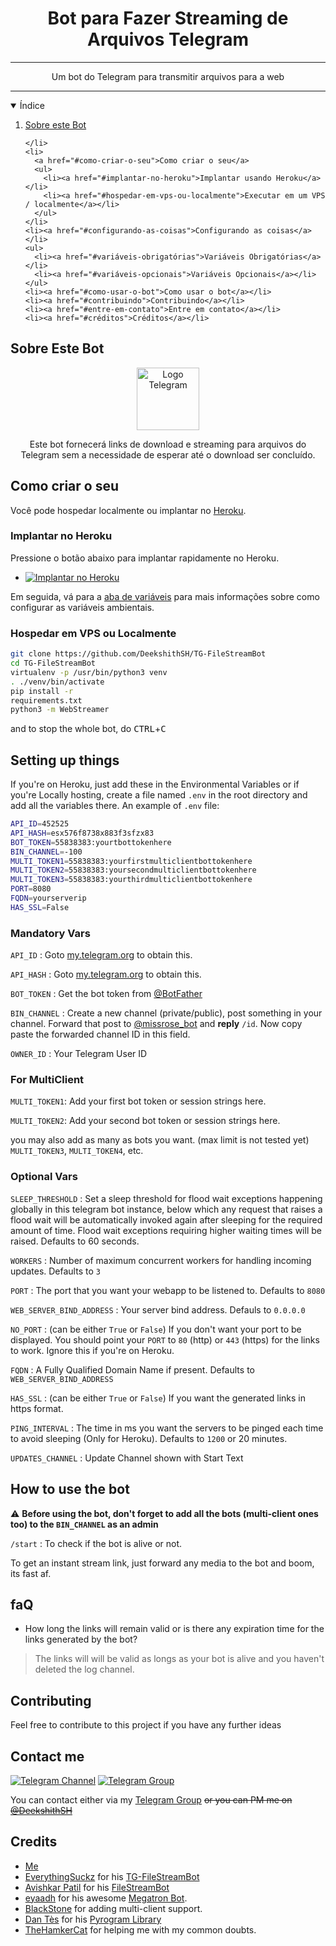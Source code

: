 <h1 align="center">Bot para Fazer Streaming de Arquivos Telegram</h1>
<hr>
  <p align="center">
    Um bot do Telegram para transmitir arquivos para a web<br/>
    
<hr>

<details open="open">
  <summary>Índice</summary>
  <ol>
    <li>
      <a href="#sobre-este-bot">Sobre este Bot</a>

    </li>
    <li>
      <a href="#como-criar-o-seu">Como criar o seu</a>
      <ul>
        <li><a href="#implantar-no-heroku">Implantar usando Heroku</a></li>
        <li><a href="#hospedar-em-vps-ou-localmente">Executar em um VPS / localmente</a></li>
      </ul>
    </li>
    <li><a href="#configurando-as-coisas">Configurando as coisas</a></li>
    <ul>
      <li><a href="#variáveis-obrigatórias">Variáveis Obrigatórias</a></li>
      <li><a href="#variáveis-opcionais">Variáveis Opcionais</a></li>
    </ul>
    <li><a href="#como-usar-o-bot">Como usar o bot</a></li>
    <li><a href="#contribuindo">Contribuindo</a></li>
    <li><a href="#entre-em-contato">Entre em contato</a></li>
    <li><a href="#créditos">Créditos</a></li>
  </ol>
</details>

## Sobre Este Bot

<p align="center">
        <img src="https://www.flaticon.com/premium-icon/icons/svg/2626/2626281.svg" height="100" width="100" alt="Logo Telegram">

</p>
<p align='center'>
    Este bot fornecerá links de download e streaming para arquivos do Telegram sem a necessidade de esperar até o download ser concluído.
</p>

## Como criar o seu

Você pode hospedar localmente ou implantar no [Heroku](https://heroku.com).

### Implantar no Heroku

Pressione o botão abaixo para implantar rapidamente no Heroku.

- [![Implantar no Heroku](https://www.herokucdn.com/deploy/button.svg)](https://heroku.com/deploy)

Em seguida, vá para a <a href="#variáveis-obrigatórias">aba de variáveis</a> para mais informações sobre como configurar as variáveis ambientais.

### Hospedar em VPS ou Localmente

```sh
git clone https://github.com/DeekshithSH/TG-FileStreamBot
cd TG-FileStreamBot
virtualenv -p /usr/bin/python3 venv
. ./venv/bin/activate
pip install -r
requirements.txt
python3 -m WebStreamer
```

and to stop the whole bot,
 do <kbd>CTRL</kbd>+<kbd>C</kbd>

## Setting up things

If you're on Heroku, just add these in the Environmental Variables
or if you're Locally hosting, create a file named `.env` in the root directory and add all the variables there.
An example of `.env` file:

```sh
API_ID=452525
API_HASH=esx576f8738x883f3sfzx83
BOT_TOKEN=55838383:yourtbottokenhere
BIN_CHANNEL=-100
MULTI_TOKEN1=55838383:yourfirstmulticlientbottokenhere
MULTI_TOKEN2=55838383:yoursecondmulticlientbottokenhere
MULTI_TOKEN3=55838383:yourthirdmulticlientbottokenhere
PORT=8080
FQDN=yourserverip
HAS_SSL=False
```

### Mandatory Vars

`API_ID` : Goto [my.telegram.org](https://my.telegram.org) to obtain this.

`API_HASH` : Goto [my.telegram.org](https://my.telegram.org) to obtain this.

`BOT_TOKEN` : Get the bot token from [@BotFather](https://telegram.dog/BotFather)

`BIN_CHANNEL` : Create a new channel (private/public), post something in your channel. Forward that post to [@missrose_bot](https://telegram.dog/MissRose_bot) and **reply** `/id`. Now copy paste the forwarded channel ID in this field. 

`OWNER_ID` : Your Telegram User ID

### For MultiClient

`MULTI_TOKEN1`: Add your first bot token or session strings here.

`MULTI_TOKEN2`: Add your second bot token or session strings here.

you may also add as many as bots you want. (max limit is not tested yet)
`MULTI_TOKEN3`, `MULTI_TOKEN4`, etc.



### Optional Vars

`SLEEP_THRESHOLD` : Set a sleep threshold for flood wait exceptions happening globally in this telegram bot instance, below which any request that raises a flood wait will be automatically invoked again after sleeping for the required amount of time. Flood wait exceptions requiring higher waiting times will be raised. Defaults to 60 seconds.

`WORKERS` : Number of maximum concurrent workers for handling incoming updates. Defaults to `3`

`PORT` : The port that you want your webapp to be listened to. Defaults to `8080`

`WEB_SERVER_BIND_ADDRESS` : Your server bind address. Defauls to `0.0.0.0`

`NO_PORT` : (can be either `True` or `False`) If you don't want your port to be displayed. You should point your `PORT` to `80` (http) or `443` (https) for the links to work. Ignore this if you're on Heroku.

`FQDN` :  A Fully Qualified Domain Name if present. Defaults to `WEB_SERVER_BIND_ADDRESS`

`HAS_SSL` : (can be either `True` or `False`) If you want the generated links in https format.

`PING_INTERVAL` : The time in ms you want the servers to be pinged each time to avoid sleeping (Only for Heroku). Defaults to `1200` or 20 minutes.

`UPDATES_CHANNEL` : Update Channel shown with Start Text

## How to use the bot

:warning: **Before using the  bot, don't forget to add all the bots (multi-client ones too) to the `BIN_CHANNEL` as an admin**
 
`/start` : To check if the bot is alive or not.

To get an instant stream link, just forward any media to the bot and boom, its fast af.

## faQ

- How long the links will remain valid or is there any expiration time for the links generated by the bot?
> The links will will be valid as longs as your bot is alive and you haven't deleted the log channel.

## Contributing

Feel free to contribute to this project if you have any further ideas

## Contact me

[![Telegram Channel](https://img.shields.io/static/v1?label=Join&message=Telegram%20Channel&color=blueviolet&style=for-the-badge&logo=telegram&logoColor=violet)](https://xn--r1a.click/AWeirdText)
[![Telegram Group](https://img.shields.io/static/v1?label=Join&message=Telegram%20Group&color=blueviolet&style=for-the-badge&logo=telegram&logoColor=violet)](https://xn--r1a.click/AWeirdString)

You can contact either via my [Telegram Group](https://xn--r1a.click/AWeirdString) ~~or you can PM me on [@DeekshithSH](https://xn--r1a.click/DeekshithSH)~~


## Credits

- [Me](https://xn--r1a.click/DeekshithSH)
- [EverythingSuckz](https://github.com/EverythingSuckz) for his [TG-FileStreamBot](https://github.com/EverythingSuckz/TG-FileStreamBot)
- [Avishkar Patil](https://github.com/avipatilpro) for his [FileStreamBot](https://github.com/avipatilpro/FileStreamBot)
- [eyaadh](https://github.com/eyaadh) for his awesome [Megatron Bot](https://github.com/eyaadh/megadlbot_oss).
- [BlackStone](https://github.com/eyMarv) for adding multi-client support.
- [Dan Tès](https://telegram.dog/haskell) for his [Pyrogram Library](https://github.com/pyrogram/pyrogram)
- [TheHamkerCat](https://github.com/TheHamkerCat) for helping me with my common doubts.

